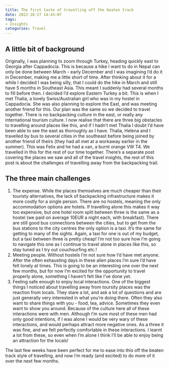 ```yaml
---
title: The first taste of travelling off the beaten track
date: 2022-10-27 14:43:07
tags: 
- Insights
categories: Travel
---
```

## A little bit of background

Originally, I was planning to zoom through Turkey, heading quickly east to Georgia after Cappadocia. This is because a hike I want to do in Nepal can only be done between March - early December and I was imagining I’d do it in December, making me a little short of time. After thinking about it for a while I decided I was being silly, that I could do the hike in March and still have 5 months in Southeast Asia. This meant I suddenly had several months to fill before then. I decided I’d explore Eastern Turkey a bit. This is when I met Thalia, a lovely Swiss/Australian girl who was in my hostel in Cappadocia. She was also planning to explore the East, and was meeting another friend for this. Our plan was the same so we decided to travel together. There is no backpacking culture in the east, or really any international tourism culture. I now realise that there are three big obstacles to travelling around places like this, and if I hadn’t met Thalia I doubt I’d have been able to see the east as thoroughly as I have. Thalia, Helena and I travelled by bus to several cities in the southeast before being joined by another friend of theirs (they had all met at a workaway earlier in the summer). This was Felix and he had a van, a burnt orange VW T4. We travelled in this for the rest of our time together. There’s a separate post covering the places we saw and all of the travel insights, the rest of this post is about the challenges of travelling away from the backpacking trail.

## The three main challenges

1. The expense. While the places themselves are much cheaper than their touristy alternatives, the lack of backpacking infrastructure makes it more costly for a single person. There are no hostels, meaning the only accommodation options are hotels. If travelling alone this makes it way too expensive, but one hotel room split between three is the same as a hostel (we paid on average 10EUR a night each, with breakfast). There are still good bus connections between the cities, but to get from the bus stations to the city centres the only option is a taxi. It’s the same for getting to many of the sights. Again, a taxi for one is out of my budget, but a taxi between three is pretty cheap! I’m not too sure how I’m going to navigate this one as I continue to travel alone in places like this, so stay tuned as I try out couchsurfing etc.!
2. Meeting people. Without hostels I’m not sure how I’d have met anyone. After the often exhausting days in these alien places I’m sure I’d have felt lonely at times. This is going to be an interesting one over the next few months, but for now I’m excited for the opportunity to travel properly alone, something I haven’t felt like I’ve done yet.
3. Feeling safe enough to enjoy local interactions. One of the biggest things I noticed about travelling away from toursity places was the reaction from locals.  They stare a lot, and ask a lot of questions and are just generally very interested in what you’re doing there. Often they also want to share things with you - food, tea, advice. Sometimes they even want to show you around. Because of the culture here all of these interactions were with men. Although I’m sure most of these men had only good intentions, if I was alone I would be very wary of these interactions, and would perhaps attract more negative ones. As a three it was fine, and we felt perfectly comfortable in these interactions. I learnt a lot from these, so even when I’m alone I think I’ll be able to enjoy being an attraction for the locals!

The last few weeks have been perfect for me to ease into this off the beaten track style of travelling, and now I’m ready (and excited) to do more of it over the next few months.